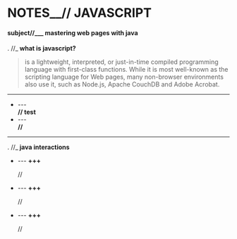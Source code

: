 # NOTES__// JAVASCRIPT

#### subject//___ mastering web pages with java 

. //_<b> what is javascript? </b>

> is a lightweight, interpreted, or just-in-time compiled programming language with first-class functions. While it is most well-known as the scripting language for Web pages, many non-browser environments also use it, such as Node.js, Apache CouchDB and Adobe Acrobat.
<hr>
<ul>
  <li> --- </li> <b> // test </b>
  <li> --- </li> <b>  // </b>
</ul>
 <hr>
 . //_<b> java interactions </b>
 <ul>
  <li> --- <b> +++ </b> <p> // </p> </li>
  <li> --- <b> +++ </b> <p> //  </p> </li>
  <li> --- <b> +++ </b> <p> // </p> </li>
</ul>